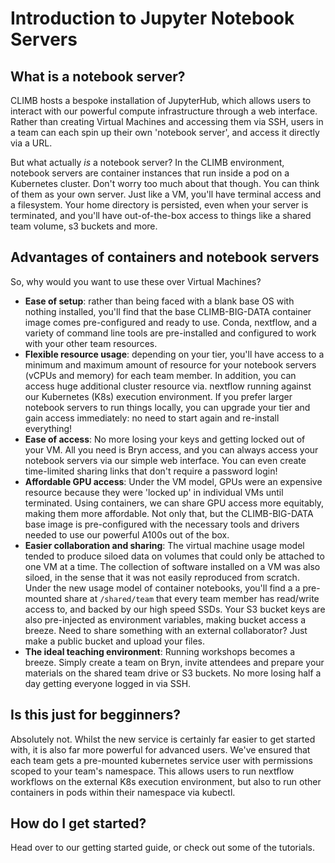 # Introduction to Jupyter Notebook Servers

## What is a notebook server?

CLIMB hosts a bespoke installation of JupyterHub, which allows users to interact with our powerful compute infrastructure through a web interface. Rather than creating Virtual Machines and accessing them via SSH, users in a team can each spin up their own 'notebook server', and access it directly via a URL.

But what actually _is_ a notebook server? In the CLIMB environment, notebook servers are container instances that run inside a pod on a Kubernetes cluster. Don't worry too much about that though. You can think of them as your own server. Just like a VM, you'll have terminal access and a filesystem. Your home directory is persisted, even when your server is terminated, and you'll have out-of-the-box access to things like a shared team volume, s3 buckets and more.

## Advantages of containers and notebook servers

So, why would you want to use these over Virtual Machines?

- **Ease of setup**: rather than being faced with a blank base OS with nothing installed, you'll find that the base CLIMB-BIG-DATA container image comes pre-configured and ready to use. Conda, nextflow, and a variety of command line tools are pre-installed and configured to work with your other team resources.
- **Flexible resource usage**: depending on your tier, you'll have access to a minimum and maximum amount of resource for your notebook servers (vCPUs and memory) for each team member. In addition, you can access huge additional cluster resource via. nextflow running against our Kubernetes (K8s) execution environment. If you prefer larger notebook servers to run things locally, you can upgrade your tier and gain access immediately: no need to start again and re-install everything!
- **Ease of access**: No more losing your keys and getting locked out of your VM. All you need is Bryn access, and you can always access your notebook servers via our simple web interface. You can even create time-limited sharing links that don't require a password login!
- **Affordable GPU access**: Under the VM model, GPUs were an expensive resource because they were 'locked up' in individual VMs until terminated. Using containers, we can share GPU access more equitably, making them more affordable. Not only that, but the CLIMB-BIG-DATA base image is pre-configured with the necessary tools and drivers needed to use our powerful A100s out of the box.
- **Easier collaboration and sharing**: The virtual machine usage model tended to produce siloed data on volumes that could only be attached to one VM at a time. The collection of software installed on a VM was also siloed, in the sense that it was not easily reproduced from scratch. Under the new usage model of container notebooks, you'll find a a pre-mounted share at `/shared/team` that every team member has read/write access to, and backed by our high speed SSDs. Your S3 bucket keys are also pre-injected as environment variables, making bucket access a breeze. Need to share something with an external collaborator? Just make a public bucket and upload your files.
- **The ideal teaching environment**: Running workshops becomes a breeze. Simply create a team on Bryn, invite attendees and prepare your materials on the shared team drive or S3 buckets. No more losing half a day getting everyone logged in via SSH.

## Is this just for begginners?

Absolutely not. Whilst the new service is certainly far easier to get started with, it is also far more powerful for advanced users. We've ensured that each team gets a pre-mounted kubernetes service user with permissions scoped to your team's namespace. This allows users to run nextflow workflows on the external K8s execution environment, but also to run other containers in pods within their namespace via kubectl.

## How do I get started?

Head over to our getting started guide, or check out some of the tutorials.
